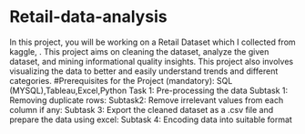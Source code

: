 # Retail-data-analysis
In this project, you will be working on a Retail Dataset which I collected from kaggle, . This project aims on cleaning the dataset, analyze the given dataset, and mining informational quality insights. This project also involves visualizing the data to better and easily understand trends and different categories.
#Prerequisites for the Project (mandatory):
SQL (MYSQL),Tableau,Excel,Python
Task 1: Pre-processing the data
Subtask 1: Removing duplicate rows:
Subtask2: Remove irrelevant values from each column if any:
Subtask 3: Export the cleaned dataset as a .csv file and prepare the data using excel:
Subtask 4: Encoding data into suitable format
